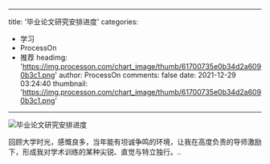 
---
title: '毕业论文研究安排进度'
categories: 
 - 学习
 - ProcessOn
 - 推荐
headimg: 'https://img.processon.com/chart_image/thumb/61700735e0b34d2a6090b3c1.png'
author: ProcessOn
comments: false
date: 2021-12-29 03:24:40
thumbnail: 'https://img.processon.com/chart_image/thumb/61700735e0b34d2a6090b3c1.png'
---

<div>   
<img class="thumb" alt="毕业论文研究安排进度" src="https://img.processon.com/chart_image/thumb/61700735e0b34d2a6090b3c1.png" referrerpolicy="no-referrer">
<p>回顾大学时光，感慨良多，当年能有坦诚争鸣的环境，让我在高度负责的导师激励下，形成我对学术训练的某种尖锐、直觉与特立独行。..</p>  
</div>
            